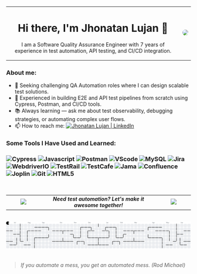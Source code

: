 <table>
  <tr>
    <td>
      <h1 align="center">Hi there, I'm Jhonatan Lujan 👋</h1>
      <p align="center">I am a Software Quality Assurance Engineer with 7 years of experience in test automation, API testing, and CI/CD integration.</p>
    </td>
    <td>
      <img src="https://user-images.githubusercontent.com/74038190/225813708-98b745f2-7d22-48cf-9150-083f1b00d6c9.gif" width="400px" style="border-radius: 10px;" />
    </td>
  </tr>
</table>

  <h3>About me:</h3>

- 🚀 Seeking challenging QA Automation roles where I can design scalable test solutions.
- 🧪 Experienced in building E2E and API test pipelines from scratch using Cypress, Postman, and CI/CD tools.
- 📚 Always learning — ask me about test observability, debugging strategies, or automating complex user flows.
- 📫 How to reach me: <a href = "https://www.linkedin.com/in/jhonatan-lujan-53185b17b/">
  <img alt="Jhonatan Lujan | LinkedIn" width="25px" src="https://cdn.jsdelivr.net/gh/devicons/devicon@latest/icons/linkedin/linkedin-original.svg" />
  </a>
<h3> Some Tools I Have Used and Learned: </h3>
<h3 align="left">
  <img width="45px" alt="Cypress" src="https://cdn.jsdelivr.net/gh/devicons/devicon@latest/icons/cypressio/cypressio-original.svg" />
  <img width="45px" alt="Javascript" src="https://cdn.jsdelivr.net/gh/devicons/devicon@latest/icons/javascript/javascript-original.svg" />
  <img width="45px" alt="Postman" src="https://cdn.jsdelivr.net/gh/devicons/devicon@latest/icons/postman/postman-original.svg" />
  <img width="45px" alt="VScode" src="https://cdn.jsdelivr.net/gh/devicons/devicon@latest/icons/vscode/vscode-original.svg" />
  <img width="45px" alt="MySQL" src="https://cdn.jsdelivr.net/gh/devicons/devicon@latest/icons/mysql/mysql-original.svg" />
  <img width="45px" alt="Jira" src="https://cdn.jsdelivr.net/gh/devicons/devicon@latest/icons/jira/jira-original.svg" />
  <img width="45px" alt="WebdriverIO" src="https://images.credly.com/size/680x680/images/a5f357f3-1c50-43b0-a0bc-32a6a1aa898a/webdriverio.png"/>
  <img width="45px" alt="TestRail" src="https://cdn.brandfetch.io/idTk1PqkG8/w/400/h/400/theme/dark/icon.jpeg?c=1dxbfHSJFAPEGdCLU4o5B"/>
  <img width="45px" alt="TestCafe" src="https://cdn.brandfetch.io/idzx3-n9T_/w/400/h/400/theme/dark/icon.png?c=1dxbfHSJFAPEGdCLU4o5B">
  <img width="45px" alt="Jama" src="https://cdn.brandfetch.io/idTNqnlKL_/w/400/h/400/theme/dark/icon.jpeg?c=1dxbfHSJFAPEGdCLU4o5B">
  <img width="45px" alt="Confluence" src="https://cdn.jsdelivr.net/gh/devicons/devicon@latest/icons/confluence/confluence-original.svg" />
  <img width="45px" alt="Joplin" src="https://cdn.brandfetch.io/idit1hN1Mm/theme/light/logo.svg?c=1dxbfHSJFAPEGdCLU4o5B">
  <img width="45px" alt="Git" src="https://cdn.jsdelivr.net/gh/devicons/devicon@latest/icons/git/git-original.svg">
  <img width="45px" alt="HTML5" src="https://cdn.jsdelivr.net/gh/devicons/devicon@latest/icons/html5/html5-original.svg" />
  
</h3>
<br>

<table align="center">
  <tr>
    <td align="center" width="80">
      <img src="https://user-images.githubusercontent.com/74038190/213911167-6bc9ef46-2950-481c-a03c-189f9506083b.gif" width="80">
    </td>
    <td align="center">
      <em><strong>Need test automation? Let's make it awesome together!</strong></em>
    </td>
    <td align="center" width="80">
      <img src="https://user-images.githubusercontent.com/74038190/213911167-6bc9ef46-2950-481c-a03c-189f9506083b.gif" width="80">
    </td>
  </tr>
</table>

<br>
<picture>
  <source media="(prefers-color-scheme: dark)" srcset="https://raw.githubusercontent.com/Jhonatan-Lujan/Jhonatan-Lujan/output/pacman-contribution-graph-dark.svg">
  <source media="(prefers-color-scheme: light)" srcset="https://raw.githubusercontent.com/Jhonatan-Lujan/Jhonatan-Lujan/output/pacman-contribution-graph.svg">
  <img alt="pacman contribution graph" src="https://raw.githubusercontent.com/Jhonatan-Lujan/Jhonatan-Lujan/output/pacman-contribution-graph.svg">
</picture>
<br>
<br>
<blockquote>
  <i>If you automate a mess, you get an automated mess. (Rod Michael)</i>
</blockquote>
